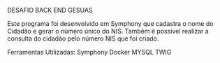 DESAFIO BACK END GESUAS

Este programa foi desenvolvido em Symphony que cadastra o nome do Cidadão e gerar o número único do NIS. Também é possível realizar a consulta do cidadão pelo número NIS que foi criado.

Ferramentas Utilizadas:
Symphony
Docker
MYSQL
TWIG 
